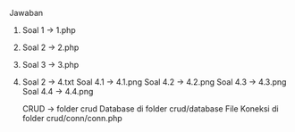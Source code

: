 Jawaban

1. Soal 1 -> 1.php
2. Soal 2 -> 2.php
3. Soal 3 -> 3.php
4. Soal 2 -> 4.txt
    Soal 4.1 -> 4.1.png
    Soal 4.2 -> 4.2.png
    Soal 4.3 -> 4.3.png
    Soal 4.4 -> 4.4.png

    CRUD -> folder crud
    Database di folder crud/database
    File Koneksi di folder crud/conn/conn.php
